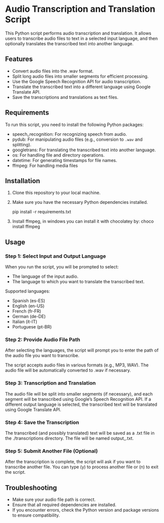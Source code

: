 # Audio Transcription and Translation Script

This Python script performs audio transcription and translation. It allows users to transcribe audio files to text in a selected input language, and then optionally translates the transcribed text into another language.

## Features

- Convert audio files into the .wav format.
- Split long audio files into smaller segments for efficient processing.
- Use the Google Speech Recognition API for audio transcription.
- Translate the transcribed text into a different language using Google Translate API.
- Save the transcriptions and translations as text files.

## Requirements

To run this script, you need to install the following Python packages:

- speech_recognition: For recognizing speech from audio.
- pydub: For manipulating audio files (e.g., conversion to `.wav` and splitting).
- googletrans: For translating the transcribed text into another language.
- os: For handling file and directory operations.
- datetime: For generating timestamps for file names.
- ffmpeg: For handling media files

## Installation

1. Clone this repository to your local machine.

2. Make sure you have the necessary Python dependencies installed.

    pip install -r requirements.txt

3. Install ffmpeg, in windows you can install it with chocolatey by: choco install ffmpeg 

## Usage

### Step 1: Select Input and Output Language
When you run the script, you will be prompted to select:
- The language of the input audio.
- The language to which you want to translate the transcribed text.

Supported languages:
- Spanish (es-ES)
- English (en-US)
- French (fr-FR)
- German (de-DE)
- Italian (it-IT)
- Portuguese (pt-BR)

### Step 2: Provide Audio File Path

After selecting the languages, the script will prompt you to enter the path of the audio file you want to transcribe.

The script accepts audio files in various formats (e.g., MP3, WAV). The audio file will be automatically converted to .wav if necessary.

### Step 3: Transcription and Translation

The audio file will be split into smaller segments (if necessary), and each segment will be transcribed using Google’s Speech Recognition API. If a different output language is selected, the transcribed text will be translated using Google Translate API.

### Step 4: Save the Transcription

The transcribed (and possibly translated) text will be saved as a .txt file in the ./transcriptions directory. The file will be named output_<timestamp>.txt.

### Step 5: Submit Another File (Optional)

After the transcription is complete, the script will ask if you want to transcribe another file. You can type (y) to process another file or (n) to exit the script.

## Troubleshooting

- Make sure your audio file path is correct.
- Ensure that all required dependencies are installed.
- If you encounter errors, check the Python version and package versions to ensure compatibility.
